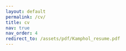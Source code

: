 ```yaml
---
layout: default
permalink: /cv/
title: cv
nav: true
nav_order: 4
redirect_to: /assets/pdf/Kamphol_resume.pdf
---
```

